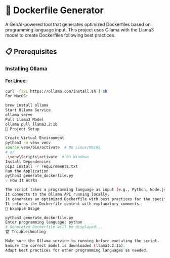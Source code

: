 # 🐳 Dockerfile Generator

A GenAI-powered tool that generates optimized Dockerfiles based on programming language input. This project uses Ollama with the Llama3 model to create Dockerfiles following best practices.

## 📋 Prerequisites

### Installing Ollama

#### For Linux:
```bash
curl -fsSL https://ollama.com/install.sh | sh
For MacOS:

brew install ollama
Start Ollama Service
ollama serve
Pull Llama3 Model
ollama pull llama3.2:1b
🚀 Project Setup

Create Virtual Environment
python3 -m venv venv
source venv/bin/activate  # On Linux/MacOS
# or
.\venv\Scripts\activate  # On Windows
Install Dependencies
pip3 install -r requirements.txt
Run the Application
python3 generate_dockerfile.py
💡 How It Works

The script takes a programming language as input (e.g., Python, Node.js, Java).
It connects to the Ollama API running locally.
It generates an optimized Dockerfile with best practices for the specified language.
It returns the Dockerfile content with explanatory comments.
📝 Example Usage

python3 generate_dockerfile.py
Enter programming language: python
# Generated Dockerfile will be displayed...
🏆 Troubleshooting

Make sure the Ollama service is running before executing the script.
Ensure the correct model is downloaded (llama3.2:1b).
Adapt best practices for other programming languages as needed.
